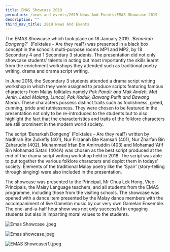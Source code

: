 ```yaml
---
title: EMAS Showcase 2019
permalink: /news-and-events/2019-News-And-Events/EMAS-Showcase-2019
description: ""
third_nav_title: 2019 News And Events
---
```

The EMAS Showcase which took place on 18 January 2019. _‘Benarkah Dongeng?’_  (Folktales – Are they real?) was presented in a black box concept in the school’s multi-purpose rooms MP1 and MP2, by 18 Secondary 4 and 1 Secondary 3 students. The presentation did not only showcase students’ talents in acting but most importantly the skills learnt from the enrichment workshops they attended such as traditional poetry writing, drama and drama script writing.  

  

In June 2018, the Secondary 3 students attended a drama script writing workshop in which they were assigned to produce scripts featuring famous characters from Malay folktales namely _Pak Pandir and Mak Andeh, Mat Jenin, Lebai Malang, Luncai, Pak Kaduk, Bawang Putih and Bawang Merah_. These characters possess distinct traits such as foolishness, greed, cunning, pride and ruthlessness. They were chosen to be featured in the presentation not only to be re-introduced to the students but to also highlight the fact that the characteristics and traits of the folklore characters are still prominent in the modern world society.

  

The script ‘Benarkah Dongeng’ (Folktales – Are they real?) written by Nadhrah Bte Zulkefly (401), Nur Firzanah Bte Kamsari (401), Nur Zharfan Bin Zaharudin (402), Muhammad Irfan Bin Amirruddin (403) and Mohamad ‘Afif Bin Mohamad Satari (404A) was chosen as the best script produced at the end of the drama script writing workshop held in 2018. The script was able to put together the various folklore characters and depict them in todays’ society. Elements of the traditional Malay poetry like the ‘Syair’ (story-telling through singing) were also included in the presentation.

  

The showcase was presented to the Principal, Mr Chua Lek Hong, Vice-Principals, the Malay Language teachers, and all students from the EMAS programme, including those from the visiting schools. The showcase was opened with a dance item presented by the Malay dance members with the accompaniment of live Gamelan music by our very own Gamelan Ensemble. The one-and-a-half hour show was not only successful in engaging students but also in imparting moral values to the students.

  

![Emas Showcase .jpeg](https://www-bpghs-moe-edu-sg-admin.cwp.sg/qql/slot/u148/BPGHS%202019/News%20&%20Events/EMAS%20Showcase%202019/Emas%20Showcase%20.jpeg)  

![Emas showcase.jpeg](https://www-bpghs-moe-edu-sg-admin.cwp.sg/qql/slot/u148/BPGHS%202019/News%20&%20Events/EMAS%20Showcase%202019/Emas%20showcase.jpeg)  

![EMAS Showcase(1).jpeg](https://www-bpghs-moe-edu-sg-admin.cwp.sg/qql/slot/u148/BPGHS%202019/News%20&%20Events/EMAS%20Showcase%202019/EMAS%20Showcase(1).jpeg)